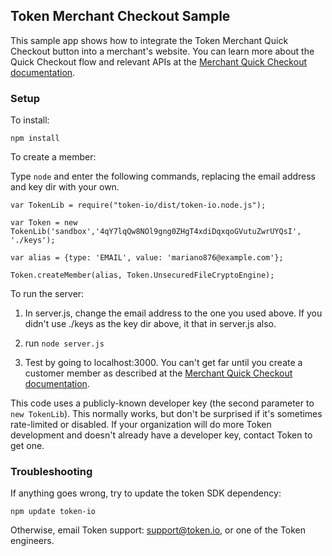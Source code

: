 ## Token Merchant Checkout Sample

This sample app shows how to integrate the Token Merchant Quick Checkout
button into a merchant's website.
You can learn more about the Quick Checkout flow and relevant APIs at the
[Merchant Quick Checkout documentation](http://developer.token.io/merchant-checkout/).

### Setup

To install:

`npm install`

To create a member:

Type `node` and enter the following commands, replacing the email
address and key dir with your own.

```
var TokenLib = require("token-io/dist/token-io.node.js");

var Token = new TokenLib('sandbox','4qY7lqQw8NOl9gng0ZHgT4xdiDqxqoGVutuZwrUYQsI', './keys');

var alias = {type: 'EMAIL', value: 'mariano876@example.com'};

Token.createMember(alias, Token.UnsecuredFileCryptoEngine);
```

To run the server:

1. In server.js, change the email address to the one you used above.
   If you didn't use ./keys as the key dir above, it that in server.js also.

2. run `node server.js`

3. Test by going to localhost:3000.
   You can't get far until you create a customer member as described at the
   [Merchant Quick Checkout documentation](http://developer.token.io/merchant-checkout/).

This code uses a publicly-known developer key (the second parameter to
`new TokenLib`). This normally works, but don't be surprised if
it's sometimes rate-limited or disabled. If your organization will do
more Token development and doesn't already have a developer key, contact
Token to get one.

### Troubleshooting

If anything goes wrong, try to update the token SDK dependency:

`npm update token-io`

Otherwise, email Token support: support@token.io, or one of the Token engineers.
